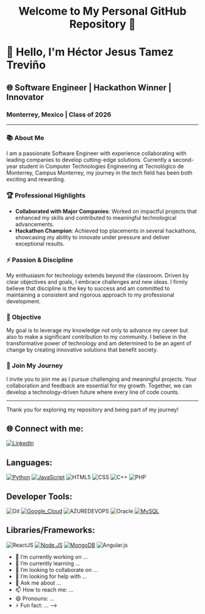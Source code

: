<h1 align="center">Welcome to My Personal GitHub Repository 🚀</h1>

# 👋 Hello, I'm Héctor Jesus Tamez Treviño 

## 🌐 Software Engineer | Hackathon Winner | Innovator

### Monterrey, Mexico | Class of 2026

---

### 📚 About Me

I am a passionate Software Engineer with experience collaborating with leading companies to develop cutting-edge solutions. Currently a second-year student in Computer Technologies Engineering at Tecnológico de Monterrey, Campus Monterrey, my journey in the tech field has been both exciting and rewarding.

### 🏆 Professional Highlights

- **Collaborated with Major Companies**: Worked on impactful projects that enhanced my skills and contributed to meaningful technological advancements.
- **Hackathon Champion**: Achieved top placements in several hackathons, showcasing my ability to innovate under pressure and deliver exceptional results.

### ⚡ Passion & Discipline

My enthusiasm for technology extends beyond the classroom. Driven by clear objectives and goals, I embrace challenges and new ideas. I firmly believe that discipline is the key to success and am committed to maintaining a consistent and rigorous approach to my professional development.

### 🎯 Objective

My goal is to leverage my knowledge not only to advance my career but also to make a significant contribution to my community. I believe in the transformative power of technology and am determined to be an agent of change by creating innovative solutions that benefit society.

### 🤝 Join My Journey

I invite you to join me as I pursue challenging and meaningful projects. Your collaboration and feedback are essential for my growth. Together, we can develop a technology-driven future where every line of code counts.

---

Thank you for exploring my repository and being part of my journey!

## 🌐 Connect with me:
[![LinkedIn](https://img.shields.io/badge/LinkedIn-%230077B5.svg?logo=linkedin&logoColor=white)](https://www.linkedin.com/in/diego-larrieta-47975a2a3/)

## Languages:
[![Python](https://img.shields.io/badge/Python-yellow?style=for-the-badge&logo=python&logoColor=white&labelColor=101010)]()
[![JavaScript](https://img.shields.io/badge/JavaScript-F7DF1E?style=for-the-badge&logo=javascript&logoColor=white&labelColor=101010)]()
![HTML5](https://img.shields.io/badge/html5-%23E34F26.svg?style=for-the-badge&logo=html5&logoColor=101010) 
![CSS](https://img.shields.io/badge/css-%231572B6.svg?style=for-the-badge&logo=css3&logoColor=101010)
![C++](https://img.shields.io/badge/c++-%2300599C.svg?style=for-the-badge&logo=c%2B%2B&logoColor=white)
![PHP](https://img.shields.io/badge/php-%23777BB4.svg?style=for-the-badge&logo=php&logoColor=white)

## Developer Tools: 
![Git](https://img.shields.io/badge/git-%23F05033.svg?style=for-the-badge&logo=git&logoColor=101010)
[![Google_Cloud](https://img.shields.io/badge/Google_Cloud-4285F4?style=for-the-badge&logo=googlecloud&logoColor=white&labelColor=101010)]()
![AZUREDEVOPS](https://img.shields.io/badge/azuredevops-0078D7.svg?style=for-the-badge&logo=azuredevops&logoColor=white&color=%230078D7)
![Oracle](https://img.shields.io/badge/Oracle-F80000?style=for-the-badge&logo=oracle&logoColor=white)
[![MySQL](https://img.shields.io/badge/MySQL-4479A1?style=for-the-badge&logo=mysql&logoColor=white&labelColor=101010)]()

## Libraries/Frameworks: 

![ReactJS](https://img.shields.io/badge/react-%2320232a.svg?style=for-the-badge&logo=react&logoColor=%2361DAFB)
[![Node.JS](https://img.shields.io/badge/Node.JS-339933?style=for-the-badge&logo=node.js&logoColor=white&labelColor=101010)]()
[![MongoDB](https://img.shields.io/badge/MongoDB-47A248?style=for-the-badge&logo=mongodb&logoColor=white&labelColor=101010)]()
![Angular.js](https://img.shields.io/badge/angular.js-%23E23237.svg?style=for-the-badge&logo=angularjs&logoColor=white)


- 🔭 I’m currently working on ...
- 🌱 I’m currently learning ...
- 👯 I’m looking to collaborate on ...
- 🤔 I’m looking for help with ...
- 💬 Ask me about ...
- 📫 How to reach me: ...
- 😄 Pronouns: ...
- ⚡ Fun fact: ...
-->
